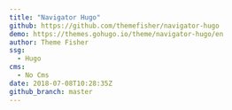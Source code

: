```yaml
---
title: "Navigator Hugo"
github: https://github.com/themefisher/navigator-hugo
demo: https://themes.gohugo.io/theme/navigator-hugo/en
author: Theme Fisher
ssg:
  - Hugo
cms:
  - No Cms
date: 2018-07-08T10:28:35Z
github_branch: master
---
```

